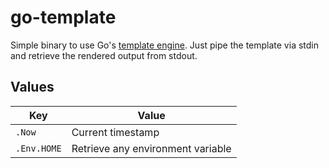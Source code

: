 # go-template

Simple binary to use Go's [template engine](https://pkg.go.dev/text/template). Just pipe the template via stdin and retrieve the rendered output from stdout.

## Values

| Key                              | Value                                          |
|----------------------------------|------------------------------------------------|
| `.Now`                           | Current timestamp                              |
| `.Env.HOME`                      | Retrieve any environment variable              |
